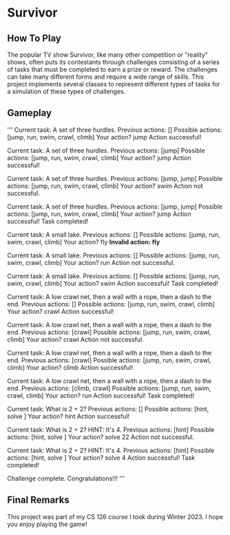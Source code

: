 # Survivor
## How To Play
The popular TV show Survivor, like many other competition or "reality" shows, often puts its contestants through challenges consisting of a series of tasks that must be completed to earn a prize or reward. The challenges can take many different forms and require a wide range of skills. This project implements several classes to represent different types of tasks for a simulation of these types of challenges.

## Gameplay
'''
Current task: A set of three hurdles.
Previous actions: []
Possible actions: [jump, run, swim, crawl, climb]
Your action? jump
  Action successful!

Current task: A set of three hurdles.
Previous actions: [jump]
Possible actions: [jump, run, swim, crawl, climb]
Your action? jump
  Action successful!

Current task: A set of three hurdles.
Previous actions: [jump, jump]
Possible actions: [jump, run, swim, crawl, climb]
Your action? swim
  Action not successful.

Current task: A set of three hurdles.
Previous actions: [jump, jump]
Possible actions: [jump, run, swim, crawl, climb]
Your action? jump
  Action successful!
  Task completed!

Current task: A small lake.
Previous actions: []
Possible actions: [jump, run, swim, crawl, climb]
Your action? fly
  **Invalid action: fly**

Current task: A small lake.
Previous actions: []
Possible actions: [jump, run, swim, crawl, climb]
Your action? run
  Action not successful.

Current task: A small lake.
Previous actions: []
Possible actions: [jump, run, swim, crawl, climb]
Your action? swim
  Action successful!
  Task completed!

Current task: A low crawl net, then a wall with a rope, then a dash to the end.
Previous actions: []
Possible actions: [jump, run, swim, crawl, climb]
Your action? crawl
  Action successful!

Current task: A low crawl net, then a wall with a rope, then a dash to the end.
Previous actions: [crawl]
Possible actions: [jump, run, swim, crawl, climb]
Your action? crawl
  Action not successful.

Current task: A low crawl net, then a wall with a rope, then a dash to the end.
Previous actions: [crawl]
Possible actions: [jump, run, swim, crawl, climb]
Your action? climb
  Action successful!

Current task: A low crawl net, then a wall with a rope, then a dash to the end.
Previous actions: [climb, crawl]
Possible actions: [jump, run, swim, crawl, climb]
Your action? run 
  Action successful!
  Task completed!

Current task: What is 2 + 2?
Previous actions: []
Possible actions: [hint, solve <solution>]
Your action? hint
  Action successful!

Current task: What is 2 + 2?
  HINT: It's 4.
Previous actions: [hint]
Possible actions: [hint, solve <solution>]
Your action? solve 22
  Action not successful.

Current task: What is 2 + 2?
  HINT: It's 4.
Previous actions: [hint]
Possible actions: [hint, solve <solution>]
Your action? solve 4
  Action successful!
  Task completed!

Challenge complete. Congratulations!!!
'''
## Final Remarks
This project was part of my CS 126 course I took during Winter 2023. I hope you enjoy playing the game!
